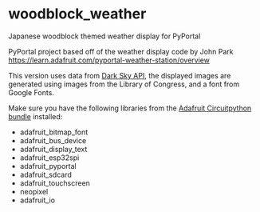 # woodblock_weather
Japanese woodblock themed weather display for PyPortal

PyPortal project based off of the weather display code by John Park 
https://learn.adafruit.com/pyportal-weather-station/overview

This version uses data from [Dark Sky API](https://www.darksky.net), the displayed images are generated using images from
the Library of Congress, and a font from Google Fonts.

Make sure you have the following libraries from the [Adafruit Circuitpython bundle](https://github.com/adafruit/Adafruit_CircuitPython_Bundle) installed:  
* adafruit_bitmap_font  
* adafruit_bus_device  
* adafruit_display_text  
* adafruit_esp32spi   
* adafruit_pyportal  
* adafruit_sdcard  
* adafruit_touchscreen  
* neopixel  
* adafruit_io
